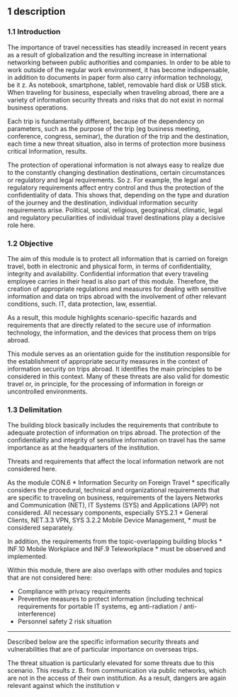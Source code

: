 1 description
--------------

### 1.1 Introduction

The importance of travel necessities has steadily increased in recent years as a result of globalization and the resulting increase in international networking between public authorities and companies. In order to be able to work outside of the regular work environment, it has become indispensable, in addition to documents in paper form also carry information technology, be it z. As notebook, smartphone, tablet, removable hard disk or USB stick. When traveling for business, especially when traveling abroad, there are a variety of information security threats and risks that do not exist in normal business operations.

Each trip is fundamentally different, because of the dependency on parameters, such as the purpose of the trip (eg business meeting, conference, congress, seminar), the duration of the trip and the destination, each time a new threat situation, also in terms of protection more business critical Information, results.

The protection of operational information is not always easy to realize due to the constantly changing destination destinations, certain circumstances or regulatory and legal requirements. So z. For example, the legal and regulatory requirements affect entry control and thus the protection of the confidentiality of data. This shows that, depending on the type and duration of the journey and the destination, individual information security requirements arise. Political, social, religious, geographical, climatic, legal and regulatory peculiarities of individual travel destinations play a decisive role here.

### 1.2 Objective

The aim of this module is to protect all information that is carried on foreign travel, both in electronic and physical form, in terms of confidentiality, integrity and availability. Confidential information that every traveling employee carries in their head is also part of this module. Therefore, the creation of appropriate regulations and measures for dealing with sensitive information and data on trips abroad with the involvement of other relevant conditions, such. IT, data protection, law, essential.

As a result, this module highlights scenario-specific hazards and requirements that are directly related to the secure use of information technology, the information, and the devices that process them on trips abroad.

This module serves as an orientation guide for the institution responsible for the establishment of appropriate security measures in the context of information security on trips abroad. It identifies the main principles to be considered in this context. Many of these threats are also valid for domestic travel or, in principle, for the processing of information in foreign or uncontrolled environments.

### 1.3 Delimitation

The building block basically includes the requirements that contribute to adequate protection of information on trips abroad. The protection of the confidentiality and integrity of sensitive information on travel has the same importance as at the headquarters of the institution.

Threats and requirements that affect the local information network are not considered here.

As the module CON.6 * Information Security on Foreign Travel * specifically considers the procedural, technical and organizational requirements that are specific to traveling on business, requirements of the layers Networks and Communication (NET), IT Systems (SYS) and Applications (APP) not considered. All necessary components, especially SYS.2.1 * General Clients, NET.3.3 VPN, SYS 3.2.2 Mobile Device Management, * must be considered separately.

In addition, the requirements from the topic-overlapping building blocks * INF.10 Mobile Workplace and INF.9 Teleworkplace * must be observed and implemented.

Within this module, there are also overlaps with other modules and topics that are not considered here:

* Compliance with privacy requirements
* Preventive measures to protect information (including technical requirements for portable IT systems, eg anti-radiation / anti-interference)
* Personnel safety
2 risk situation
-----------------

Described below are the specific information security threats and vulnerabilities that are of particular importance on overseas trips.

The threat situation is particularly elevated for some threats due to this scenario. This results z. B. from communication via public networks, which are not in the access of their own institution. As a result, dangers are again relevant against which the institution v